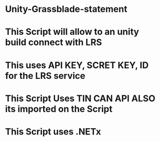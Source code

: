 # Unity-Grassblade-statement

# This Script will allow to an unity build connect with LRS
# This uses API KEY, SCRET KEY, ID for the LRS service
# This Script Uses TIN CAN API ALSO its imported on the Script
# This Script uses .NETx
